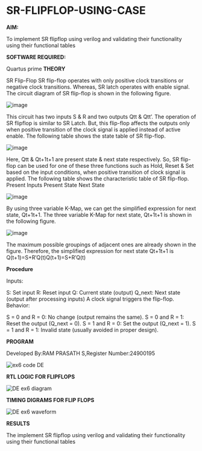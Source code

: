 # SR-FLIPFLOP-USING-CASE

**AIM:**

To implement  SR flipflop using verilog and validating their functionality using their functional tables

**SOFTWARE REQUIRED:**

Quartus prime
**THEORY**

SR Flip-Flop SR flip-flop operates with only positive clock transitions or negative clock transitions. Whereas, SR latch operates with enable signal. The circuit diagram of SR flip-flop is shown in the following figure.

![image](https://github.com/naavaneetha/SR-FLIPFLOP-USING-CASE/assets/154305477/0f710028-ad52-4d3e-9276-8714cf023a25)

 
This circuit has two inputs S & R and two outputs Qtt & Qtt’. The operation of SR flipflop is similar to SR Latch. But, this flip-flop affects the outputs only when positive transition of the clock signal is applied instead of active enable. The following table shows the state table of SR flip-flop.

![image](https://github.com/naavaneetha/SR-FLIPFLOP-USING-CASE/assets/154305477/dabfc4f4-87e3-4cbc-9472-f89ee1b5ed30)

 
Here, Qtt & Qt+1t+1 are present state & next state respectively. So, SR flip-flop can be used for one of these three functions such as Hold, Reset & Set based on the input conditions, when positive transition of clock signal is applied. The following table shows the characteristic table of SR flip-flop. Present Inputs Present State Next State


![image](https://github.com/naavaneetha/SR-FLIPFLOP-USING-CASE/assets/154305477/dd90d16c-aec5-4290-a586-e2346b1e9eb5)

 
By using three variable K-Map, we can get the simplified expression for next state, Qt+1t+1. The three variable K-Map for next state, Qt+1t+1 is shown in the following figure.

![image](https://github.com/naavaneetha/SR-FLIPFLOP-USING-CASE/assets/154305477/473efad6-d70b-4ca7-aeb7-898bbfca319f)

 
The maximum possible groupings of adjacent ones are already shown in the figure. Therefore, the simplified expression for next state Qt+1t+1 is Q(t+1)=S+R′Q(t)Q(t+1)=S+R′Q(t)

**Procedure**

Inputs:

S: Set input
R: Reset input
Q: Current state (output)
Q_next: Next state (output after processing inputs)
A clock signal triggers the flip-flop.
Behavior:

S = 0 and R = 0: No change (output remains the same).
S = 0 and R = 1: Reset the output (Q_next = 0).
S = 1 and R = 0: Set the output (Q_next = 1).
S = 1 and R = 1: Invalid state (usually avoided in proper design).


**PROGRAM**

Developed By:RAM PRASATH S,Register Number:24900195

![ex6 code DE](https://github.com/user-attachments/assets/87d80722-af00-42cf-9d6a-58a1c93ca70d)



**RTL LOGIC FOR FLIPFLOPS**

![DE ex6 diagram](https://github.com/user-attachments/assets/e311a779-3c2b-48e7-b4c6-624774e5bcb1)



**TIMING DIGRAMS FOR FLIP FLOPS**

![DE ex6 waveform](https://github.com/user-attachments/assets/115633df-deda-4ab1-a8fd-190922a5541e)



**RESULTS**

The  implement  SR flipflop using verilog and validating their functionality using their functional tables

